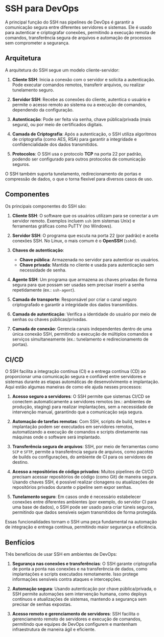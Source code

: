 # SSH para DevOps

A principal função do SSH nas pipelines de DevOps é garantir a comunicação segura entre diferentes servidores e sistemas. Ele é usado para autenticar e criptografar conexões, permitindo a execução remota de comandos, transferência segura de arquivos e automação de processos sem comprometer a segurança.

## Arquitetura
A arquitetura do SSH segue um modelo cliente-servidor:

1. **Cliente SSH**: Inicia a conexão com o servidor e solicita a autenticação. Pode executar comandos remotos, transferir arquivos, ou realizar tunelamento seguro.
   
2. **Servidor SSH**: Recebe as conexões do cliente, autentica o usuário e permite o acesso remoto ao sistema ou a execução de comandos, dependendo da configuração.

3. **Autenticação**: Pode ser feita via senha, chave pública/privada (mais segura), ou por meio de certificados digitais.

4. **Camada de Criptografia**: Após a autenticação, o SSH utiliza algoritmos de criptografia (como AES, RSA) para garantir a integridade e confidencialidade dos dados transmitidos.

5. **Protocolos**: O SSH usa o protocolo **TCP** na porta 22 por padrão, podendo ser configurado para outros protocolos de comunicação seguros.

O SSH também suporta tunelamento, redirecionamento de portas e compressão de dados, o que o torna flexível para diversos casos de uso.

## Componentes
Os principais componentes do SSH são:

1. **Cliente SSH**: O software que os usuários utilizam para se conectar a um servidor remoto. Exemplos incluem `ssh` (em sistemas Unix) e ferramentas gráficas como PuTTY (no Windows).

2. **Servidor SSH**: O programa que escuta na porta 22 (por padrão) e aceita conexões SSH. No Linux, o mais comum é o **OpenSSH** (`sshd`).

3. **Chaves de autenticação**:
   - **Chave pública**: Armazenada no servidor para autenticar os usuários.
   - **Chave privada**: Mantida no cliente e usada para autenticação sem necessidade de senha.

4. **Agente SSH**: Um programa que armazena as chaves privadas de forma segura para que possam ser usadas sem precisar inserir a senha repetidamente (ex.: `ssh-agent`).

5. **Camada de transporte**: Responsável por criar o canal seguro criptografado e garantir a integridade dos dados transmitidos.

6. **Camada de autenticação**: Verifica a identidade do usuário por meio de senhas ou chaves públicas/privadas.

7. **Camada de conexão**: Gerencia canais independentes dentro de uma única conexão SSH, permitindo a execução de múltiplos comandos e serviços simultaneamente (ex.: tunelamento e redirecionamento de portas).

## CI/CD
O SSH facilita a integração contínua (CI) e a entrega contínua (CD) ao proporcionar uma comunicação segura e confiável entre servidores e sistemas durante as etapas automáticas de desenvolvimento e implantação. Aqui estão algumas maneiras de como ele ajuda nesses processos:

1. **Acesso seguro a servidores**: O SSH permite que sistemas CI/CD se conectem automaticamente a servidores remotos (ex.: ambientes de produção, staging) para realizar implantações, sem a necessidade de intervenção manual, garantindo que a comunicação seja segura.

2. **Automação de tarefas remotas**: Com SSH, scripts de build, testes e implantação podem ser executados em servidores remotos, automatizando a execução de comandos e scripts diretamente nas máquinas onde o software será implantado.

3. **Transferência segura de arquivos**: SSH, por meio de ferramentas como `SCP` e `SFTP`, permite a transferência segura de arquivos, como pacotes de builds ou configurações, do ambiente de CI para os servidores de destino.

4. **Acesso a repositórios de código privados**: Muitos pipelines de CI/CD precisam acessar repositórios de código (como Git) de maneira segura. Usando chaves SSH, é possível realizar clonagens ou atualizações de repositórios privados durante o pipeline sem expor senhas.

5. **Tunelamento seguro**: Em casos onde é necessário estabelecer conexões entre diferentes ambientes (por exemplo, do servidor CI para uma base de dados), o SSH pode ser usado para criar túneis seguros, permitindo que dados sensíveis sejam transmitidos de forma protegida.

Essas funcionalidades tornam o SSH uma peça fundamental na automação de integração e entrega contínua, permitindo maior segurança e eficiência.

## Benfícios
Três benefícios de usar SSH em ambientes de DevOps:

1. **Segurança nas conexões e transferências**: O SSH garante criptografia de ponta a ponta nas conexões e na transferência de dados, como implantações e scripts executados remotamente. Isso protege informações sensíveis contra ataques e intercepções.

2. **Automação segura**: Usando autenticação por chave pública/privada, o SSH permite automações sem intervenção humana, como deploys contínuos e atualizações de sistemas, mantendo a segurança sem precisar de senhas expostas.

3. **Acesso remoto e gerenciamento de servidores**: SSH facilita o gerenciamento remoto de servidores e execução de comandos, permitindo que equipes de DevOps configurem e mantenham infraestrutura de maneira ágil e eficiente.
